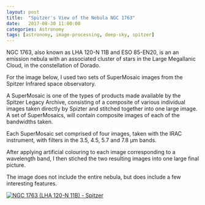 ```yaml
---
layout: post
title:  "Spitzer's View of the Nebula NGC 1763"
date:   2017-08-30 11:00:00
categories: Astronomy
tags: [astronomy, image-processing, deep-sky, spitzer]
---
```

NGC 1763, also known as LHA 120-N 11B and ESO 85-EN20, is an an emission nebula with an associated cluster of stars in the Large Megallanic Cloud, in the constellation of Dorado.

For the image below, I used two sets of SuperMosaic images from the Spitzer Infrared space observatory.

A SuperMosaic is one of the types of products made available by the Spitzer Legacy Archive, consisting of a composite of various individual images taken directly by Spizter and stitched together into one large image. A set of SuperMosaics, will contain composite images of each of the bandwidths taken.

Each SuperMosaic set comprised of four images, taken with the IRAC instrument, with filters in the 3.5, 4.5, 5.7 and 7.8 μm bands.

After applying artificial colouring to each image corresponding to a wavelength band, I then stiched the two resulting images into one large final picture.

The image does not include the entire nebula, but does include a few interesting features.

<a data-flickr-embed="true"  href="https://www.flickr.com/photos/78511972@N04/35898589133/in/album-72157681337866715/" title="NGC 1763 (LHA 120-N 11B) - Spitzer"><img src="https://farm5.staticflickr.com/4343/35898589133_a1d76adfc1_h.jpg" class = "shadow-image centered" alt="NGC 1763 (LHA 120-N 11B) - Spitzer"></a><script async src="//embedr.flickr.com/assets/client-code.js" charset="utf-8"></script>